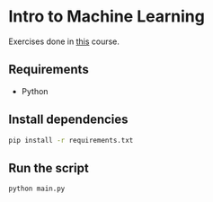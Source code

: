 # Intro to Machine Learning

Exercises done in [this](https://www.kaggle.com/learn/intro-to-machine-learning/course) course.

## Requirements 

- Python

## Install dependencies

```sh
pip install -r requirements.txt
```

## Run the script

```sh
python main.py
```